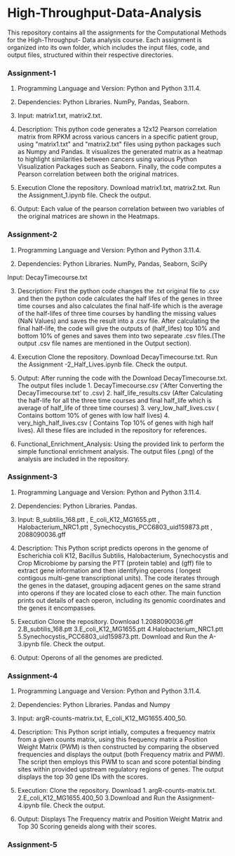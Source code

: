 # High-Throughput-Data-Analysis

This repository contains all the assignments for the Computational Methods for the High-Throughput- Data analysis course. Each assignment is organized into its own folder, which includes the input files, code, and output files, structured within their respective directories.

### Assignment-1
1. Programming Language and Version: Python and Python 3.11.4.

2. Dependencies: Python Libraries. NumPy, Pandas, Seaborn.

3. Input: matrix1.txt, matrix2.txt.

4. Description: This python code generates a 12x12 Pearson correlation matrix from RPKM across various cancers in a specific patient group, using "matrix1.txt" and "matrix2.txt" files using python packages such as Numpy and Pandas. It visualizes the generated matrix as a heatmap to highlight similarities between cancers using various Python Visualization Packages such as Seaborn. Finally, the code computes a Pearson correlation between both the original matrices.

5. Execution Clone the repository. Download matrix1.txt, matrix2.txt. Run the Assignment_1.ipynb file. Check the output.

6. Output: Each value of the pearson correlation between two variables of the original matrices are shown in the Heatmaps.

### Assignment-2
1. Programming Language and Version: Python and Python 3.11.4.

2. Dependencies: Python Libraries. NumPy, Pandas, Seaborn, SciPy

Input: DecayTimecourse.txt

3. Description: First the python code changes the .txt original file to .csv and then the python code calculates the half lifes of the genes in three time courses and also calculates the final half-life which is the average of the half-lifes of three time courses by handling the missing values (NaN Values) and saves the result into a .csv file. After calculating the final half-life, the code will give the outputs of (half_lifes) top 10% and bottom 10% of genes and saves them into two sepearate .csv files.(The output .csv file names are mentioned in the Output section).

4. Execution Clone the repository. Download DecayTimecourse.txt. Run the Assignment -2_Half_Lives.ipynb file. Check the output.

5. Output: After running the code with the Download DecayTimecourse.txt. The output files include 1. DecayTimecourse.csv ('After Converting the DecayTimecourse.txt' to .csv) 2. half_life_results.csv (After Calculating the half-life for all the three time courses and final half_life which is average of half_life of three time courses) 3. very_low_half_lives.csv ( Contains bottom 10% of genes with low half lives) 4. very_high_half_lives.csv ( Contains Top 10% of genes with high half lives). All these files are included in the repository for references.

6. Functional_Enrichment_Analysis: Using the provided link to perform the simple functional enrichment analysis. The output files (.png) of the analysis are included in the repository.

### Assignment-3
1. Programming Language and Version: Python and Python 3.11.4.

2. Dependencies: Python Libraries. Pandas.

3. Input: B_subtilis_168.ptt , E_coli_K12_MG1655.ptt , Halobacterium_NRC1.ptt , Synechocystis_PCC6803_uid159873.ptt , 2088090036.gff

4. Description: This Python script predicts operons in the genome of Escherichia coli K12, Bacillus Subtilis, Halobacterium, Synechocystis and Crop Microbiome by parsing the PTT (protein table) and (gff) file to extract gene information and then identifying operons ( longest contigous multi-gene transcriptional units). The code iterates through the genes in the dataset, grouping adjacent genes on the same strand into operons if they are located close to each other. The main function prints out details of each operon, including its genomic coordinates and the genes it encompasses.

5. Execution Clone the repository. Download 1.2088090036.gff 2.B_subtilis_168.ptt 3.E_coli_K12_MG1655.ptt 4.Halobacterium_NRC1.ptt 5.Synechocystis_PCC6803_uid159873.ptt. Download and Run the A-3.ipynb file. Check the output.

6. Output: Operons of all the genomes are predicted.

### Assignment-4

1. Programming Language and Version: Python and Python 3.11.4.

2. Dependencies: Python Libraries. Pandas and Numpy

3. Input: argR-counts-matrix.txt, E_coli_K12_MG1655.400_50.

4. Description: This Python script intially, computes a frequency matrix from a given counts matrix, using this frequency matrix a Position Weight Matrix (PWM) is then constructed by comparing the observed frequencies and displays the output (both Frequency matrix and PWM). The script then employs this PWM to scan and score potential binding sites within provided upstream regulatory regions of genes. The output displays the top 30 gene IDs with the scores.

5. Execution: Clone the repository. Download 1. argR-counts-matrix.txt. 2.E_coli_K12_MG1655.400_50 3.Download and Run the Assignment-4.ipynb file. Check the output.

6. Output: Displays The Frequency matrix and Position Weight Matrix and Top 30 Scoring geneids along with their scores.

### Assignment-5



